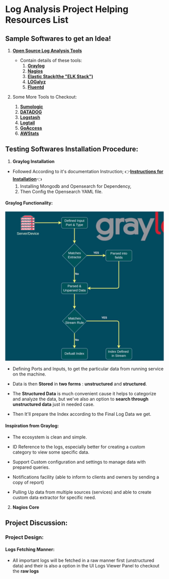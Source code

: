 # Log Analysis Project Helping Resources List

## Sample Softwares to get an Idea!

1. [**Open Source Log Analysis Tools**](https://opensource.com/article/19/4/log-analysis-tools)
    - Contain details of these tools:
        1. [**Graylog**](https://www.graylog.org/products/open-source)
        2. [**Nagios**](https://www.nagios.org/downloads/)
        3. [**Elastic Stack(the "ELK Stack")**](https://www.elastic.co/products)
        4. [**LOGalyz**](http://www.logalyze.com/)
        5. [**Fluentd**](https://www.fluentd.org/)

2. Some More Tools to Checkout:
    1. [**Sumologic**](https://www.sumologic.com/)
    2. [**DATADOG**](https://www.datadoghq.com/)
    3. [**Logstash**](https://www.elastic.co/logstash)
    4. [**Logtail**](https://betterstack.com/logs?gad=1)
    5. [**GoAccess**](https://goaccess.io/)
    6. [**AWStats**](https://awstats.sourceforge.io/)

## Testing Softwares Installation Procedure:

1. **Graylog Installation**

- Followed According to it's documentation Instruction;
    👉[**Instructions for Installation**](https://go2docs.graylog.org/5-1/downloading_and_installing_graylog/ubuntu_installation.html)👈
    1. Installing Mongodb and Opensearch for Dependency,
    2. Then Config the Opensearch YAML file.


#### Graylog Functionality:

![img01](imgs/graylog_img01.png)

- Defining Ports and Inputs, to get the particular data from running service on the machine.

- Data is then **Stored** in **two forms** : **unstructured** and **structured**.

- The **Structured Data** is much convenient cause it helps to categorize and analyze the data, but we've also an option to **search through unstructured data** just in needed case.

- Then It'll prepare the Index according to the Final Log Data we get.

#### Inspiration from Graylog:

- The ecosystem is clean and simple.

- ID Reference to the logs, especially better for creating a custom category to view some specific data.

- Support Custom configuration and settings to manage data with prepared queries.

- Notifications facility (able to inform to clients and owners by sending a copy of report)

- Pulling Up data from multiple sources (services) and able to create custom data extractor for specific need.

2. **Nagios Core** 

## Project Discussion:

### Project Design:

#### Logs Fetching Manner:

- All important logs will be fetched in a raw manner first (unstructured data) and their is also a option in the UI Logs Viewer Panel to checkout the **raw logs**
